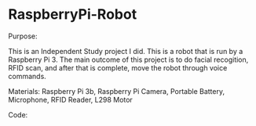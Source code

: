 # RaspberryPi-Robot
Purpose:

This is an Independent Study project I did. This is a robot that is run by a Raspberry Pi 3. The main outcome of this project is to do facial recogition, RFID scan, and after that is complete, move the robot through voice commands.

Materials:
Raspberry Pi 3b,
Raspberry Pi Camera,
Portable Battery,
Microphone,
RFID Reader,
L298 Motor

Code:

